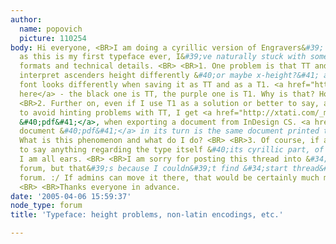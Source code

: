 ```yaml
---
author:
  name: popovich
  picture: 110254
body: Hi everyone, <BR>I am doing a cyrillic version of Engravers&#39; Gothic and
  as this is my first typeface ever, I&#39;ve naturally stuck with some problems of
  formats and technical details. <BR> <BR>1. One problem is that TT and T1 seem to
  interpret ascenders height differently &#40;or maybe x-height?&#41; and thus my
  font looks differently when saving it as TT and as a T1. <a href="http://xtati.com/_misc/engrv/tt_t1_prob1.jpg">Look
  here</a> - the black one is TT, the purple one is T1. Why is that? How come? <BR>
  <BR>2. Further on, even if I use T1 as a solution or better to say, as a method
  to avoid hinting problems with TT, I get <a href="http://xtati.com/_misc/engrv/engravers_test_735_probs.pdf">this
  &#40;pdf&#41;</a>, when exporting a document from InDesign CS. <a href="http://xtati.com/_misc/engrv/engravers_test_735.pdf">This
  document &#40;pdf&#41;</a> in its turn is the same document printed through Distiller.
  What is this phenomenon and what do I do? <BR> <BR>3. Of course, if anyone wants
  to say anything regarding the type itself &#40;its cyrillic part, of course&#41;,
  I am all ears. <BR> <BR>I am sorry for posting this thread into &#34;Design&#34;
  forum, but that&#39;s because I couldn&#39;t find &#34;start thread&#34; in &#34;Build&#34;
  forum. :/ If admins can move it there, that would be certainly much more appropriate.
  <BR> <BR>Thanks everyone in advance.
date: '2005-04-06 15:59:37'
node_type: forum
title: 'Typeface: height problems, non-latin encodings, etc.'

---
```

